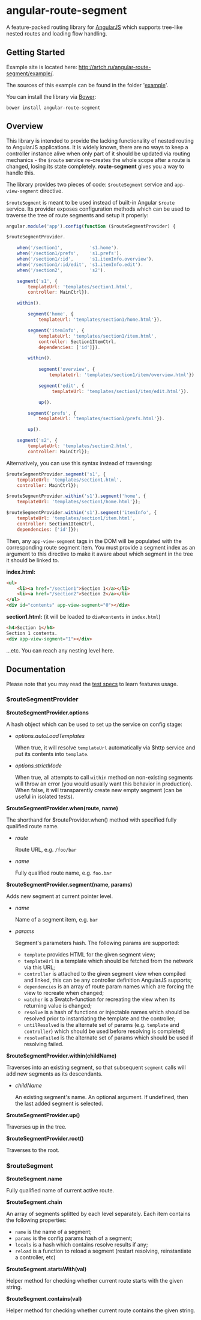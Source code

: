 angular-route-segment
=====================

A feature-packed routing library for [AngularJS](http://angularjs.org/) which supports tree-like nested routes and loading flow handling.

Getting Started
-------

Example site is located here: http://artch.ru/angular-route-segment/example/.

The sources of this example can be found in the folder '[example](https://github.com/artch/angular-route-segment/tree/master/example)'.

You can install the library via [Bower](http://bower.io/):
```
bower install angular-route-segment
```

Overview
--------

This library is intended to provide the lacking functionality of nested routing to AngularJS applications. It is widely known, there are no ways to keep a controller instance alive when only part of it should be updated via routing mechanics - the `$route` service re-creates the whole scope after a route is changed, losing its state completely. **route-segment** gives you a way to handle this.

The library provides two pieces of code: `$routeSegment` service and `app-view-segment` directive.

`$routeSegment` is meant to be used instead of built-in Angular `$route` service. Its provider exposes configuration methods which can be used to traverse the tree of route segments and setup it properly:

```javascript
angular.module('app').config(function ($routeSegmentProvider) {

$routeSegmentProvider.

    when('/section1',          's1.home').
    when('/section1/prefs',    's1.prefs').
    when('/section1/:id',      's1.itemInfo.overview').
    when('/section1/:id/edit', 's1.itemInfo.edit').
    when('/section2',          's2').

    segment('s1', {
        templateUrl: 'templates/section1.html',
        controller: MainCtrl}).

    within().

        segment('home', {
            templateUrl: 'templates/section1/home.html'}).

        segment('itemInfo', {
            templateUrl: 'templates/section1/item.html',
            controller: Section1ItemCtrl,
            dependencies: ['id']}).

        within().
	    
            segment('overview', {
                templateUrl: 'templates/section1/item/overview.html'}).

            segment('edit', {
                 templateUrl: 'templates/section1/item/edit.html'}).

            up().

        segment('prefs', {
            templateUrl: 'templates/section1/prefs.html'}).

        up().

    segment('s2', {
        templateUrl: 'templates/section2.html',
        controller: MainCtrl});
```

Alternatively, you can use this syntax instead of traversing:

```javascript
$routeSegmentProvider.segment('s1', {
    templateUrl: 'templates/section1.html',
    controller: MainCtrl});

$routeSegmentProvider.within('s1').segment('home', {
    templateUrl: 'templates/section1/home.html'});

$routeSegmentProvider.within('s1').segment('itemInfo', {
    templateUrl: 'templates/section1/item.html',
    controller: Section1ItemCtrl,
    dependencies: ['id']});
```

Then, any `app-view-segment` tags in the DOM will be populated with the corresponding route segment item. You must provide a segment index as an argument to this directive to make it aware about which segment in the tree it should be linked to.

**index.html:**
```html
<ul>
    <li><a href="/section1">Section 1</a></li>
    <li><a href="/section2">Section 2</a></li>
</ul>
<div id="contents" app-view-segment="0"></div>
```

**section1.html:** (it will be loaded to `div#contents` in `index.html`)
```html
<h4>Section 1</h4>
Section 1 contents.
<div app-view-segment="1"></div>
```

...etc. You can reach any nesting level here.

Documentation
-------------

Please note that you may read the [test specs](https://github.com/artch/angular-route-segment/tree/master/test/unit) to learn features usage.

### $routeSegmentProvider ###

**$routeSegmentProvider.options**

A hash object which can be used to set up the service on config stage:

- *options.autoLoadTemplates*

    When true, it will resolve `templateUrl` automatically via $http service and put its contents into `template`.
    
- *options.strictMode* 

    When true, all attempts to call `within` method on non-existing segments will throw an error (you would usually want this behavior in production). When false, it will transparently create new empty segment (can be useful in isolated tests).

**$routeSegmentProvider.when(route, name)**

The shorthand for $routeProvider.when() method with specified fully qualified route name.

- *route*

    Route URL, e.g. `/foo/bar`
    
- *name*
    
    Fully qualified route name, e.g. `foo.bar`

**$routeSegmentProvider.segment(name, params)**

Adds new segment at current pointer level.

- *name*

    Name of a segment item, e.g. `bar`
    
- *params*

    Segment's parameters hash. The following params are supported:
    
    - `template` provides HTML for the given segment view;
    - `templateUrl` is a template which should be fetched from the network via this URL;
    - `controller` is attached to the given segment view when compiled and linked, this can be any controller definition AngularJS supports;
    - `dependencies` is an array of route param names which are forcing the view to recreate when changed;
    - `watcher` is a $watch-function for recreating the view when its returning value is changed;
    - `resolve` is a hash of functions or injectable names which should be resolved prior to instantiating the template and the controller;
    - `untilResolved` is the alternate set of params (e.g. `template` and `controller`) which should be used before resolving is completed; 
    - `resolveFailed` is the alternate set of params which should be used if resolving failed.
    
**$routeSegmentProvider.within(childName)**

Traverses into an existing segment, so that subsequent `segment` calls will add new segments as its descendants.
             
- *childName* 

    An existing segment's name. An optional argument. If undefined, then the last added segment is selected.
    
**$routeSegmentProvider.up()**   
 
Traverses up in the tree.

**$routeSegmentProvider.root()**   
 
Traverses to the root.
 
### $routeSegment ###
 
**$routeSegment.name**

Fully qualified name of current active route.

**$routeSegment.chain**

An array of segments splitted by each level separately. Each item contains the following properties:

- `name` is the name of a segment;
- `params` is the config params hash of a segment;
- `locals` is a hash which contains resolve results if any;
- `reload` is a function to reload a segment (restart resolving, reinstantiate a controller, etc)

**$routeSegment.startsWith(val)**

Helper method for checking whether current route starts with the given string.

**$routeSegment.contains(val)**

Helper method for checking whether current route contains the given string.
